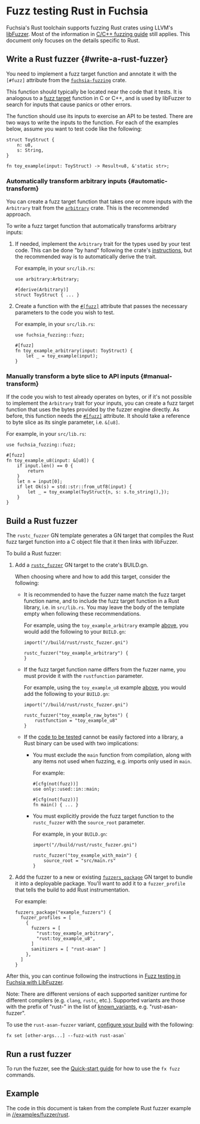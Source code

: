 # Fuzz testing Rust in Fuchsia

Fuchsia's Rust toolchain supports fuzzing Rust crates using LLVM's [libFuzzer].
Most of the information in [C/C++ fuzzing guide](libfuzzer.md) still applies.
This document only focuses on the details specific to Rust.

## Write a Rust fuzzer {#write-a-rust-fuzzer}

You need to implement a fuzz target function and annotate it with the `[#fuzz]`
attribute from the [`fuchsia-fuzzing`][fuchsia-fuzzing] crate.

This function should typically be located near the code that it tests. It is
analogous to a [fuzz target] function in C or C++, and is used by libFuzzer to
search for inputs that cause panics or other errors.

The function should use its inputs to exercise an API to be tested. There are
two ways to write the inputs to the function. For each of the examples below,
assume you want to test code like the following:
```
struct ToyStruct {
    n: u8,
    s: String,
}

fn toy_example(input: ToyStruct) -> Result<u8, &'static str>;
```

### Automatically transform arbitrary inputs {#automatic-transform}

You can create a fuzz target function that takes one or more inputs with the
`Arbitrary` trait from the [`arbitrary`][arbitrary] crate. This is the
recommended approach.

To write a fuzz target function that automatically transforms arbitrary inputs:
1. If needed, implement the `Arbitrary` trait for the types used by your
   test code. This can be done "by hand" following the crate's
   [instructions][arbitrary], but the recommended way is to automatically derive the trait.

   For example, in your `src/lib.rs`:
   ```
   use arbitrary:Arbitrary;

   #[derive(Arbitrary)]
   struct ToyStruct { ... }
   ```

1. Create a function with the [`#[fuzz]`][fuchsia-fuzzing] attribute that passes
   the necessary parameters to the code you wish to test.

   For example, in your `src/lib.rs`:
   ```
   use fuchsia_fuzzing::fuzz;

   #[fuzz]
   fn toy_example_arbitrary(input: ToyStruct) {
       let _ = toy_example(input);
   }
   ```

### Manually transform a byte slice to API inputs {#manual-transform}

If the code you wish to test already operates on bytes, or if it's not possible
to implement the `Arbitrary` trait for your inputs, you can create a fuzz target
function that uses the bytes provided by the fuzzer engine directly. As before,
this function needs the [`#[fuzz]`][fuchsia-fuzzing] attribute. It should take a
reference to byte slice as its single parameter, i.e. `&[u8]`.

For example, in your `src/lib.rs`:
```
use fuchsia_fuzzing::fuzz;

#[fuzz]
fn toy_example_u8(input: &[u8]) {
    if input.len() == 0 {
        return
    }
    let n = input[0];
    if let Ok(s) = std::str::from_utf8(input) {
        let _ = toy_example(ToyStruct{n, s: s.to_string(),});
    }
}
```

## Build a Rust fuzzer

The `rustc_fuzzer` GN template generates a GN target that compiles the Rust fuzz
target function into a C object file that it then links with libFuzzer.

To build a Rust fuzzer:
1. Add a [`rustc_fuzzer`][rustc_fuzzer] GN target to the crate's BUILD.gn.

   When choosing where and how to add this target, consider the following:
   * It is recommended to have the fuzzer name match the fuzz target function
     name, and to include the fuzz target function in a Rust library, i.e. in
     `src/lib.rs`. You may leave the body of the template empty when following
     these recommendations.

     For example, using the `toy_example_arbitrary` example
     [above](#automatic-transform), you would add the following to your
     `BUILD.gn`:
     ```
     import("//build/rust/rustc_fuzzer.gni")

     rustc_fuzzer("toy_example_arbitrary") {
     }
     ```

   * If the fuzz target function name differs from the fuzzer name, you must
     provide it with the `rustfunction` parameter.

     For example, using the `toy_example_u8` example [above](#manual-transform),
     you would add the following to your `BUILD.gn`:
     ```
     import("//build/rust/rustc_fuzzer.gni")

     rustc_fuzzer("toy_example_raw_bytes") {
         rustfunction = "toy_example_u8"
     }
     ```

   * If the [code to be tested](#write-a-rust-fuzzer) cannot be easily factored
     into a library, a Rust binary can be used with two implications:
     * You must exclude the `main` function from compilation, along with any
       items not used when fuzzing, e.g. imports only used in `main`.

       For example:
       ```
       #[cfg(not(fuzz))]
       use only::used::in::main;

       #[cfg(not(fuzz))]
       fn main() { ... }
       ```

     * You must explicitly provide the fuzz target function to the
       `rustc_fuzzer` with the `source_root` parameter.

       For example, in your `BUILD.gn`:
       ```
       import("//build/rust/rustc_fuzzer.gni")

       rustc_fuzzer("toy_example_with_main") {
           source_root = "src/main.rs"
       }
       ```

1. Add the fuzzer to a new or existing [`fuzzers_package`][fuzzers_package] GN
   target to bundle it into a deployable package. You'll want to add it to a
   `fuzzer_profile` that tells the build to add Rust instrumentation.

   For example:
   ```
   fuzzers_package("example_fuzzers") {
     fuzzer_profiles = [
       {
         fuzzers = [
           "rust:toy_example_arbitrary",
           "rust:toy_example_u8",
         ]
         sanitizers = [ "rust-asan" ]
       },
     ]
   }
   ```

After this, you can continue following the instructions in
[Fuzz testing in Fuchsia with LibFuzzer](libfuzzer.md).


Note: There are different versions of each supported sanitizer runtime for
different compilers (e.g. `clang`, `rustc`, etc.). Supported variants are
those with the prefix of "rust-" in the list of [known_variants], e.g.
"rust-asan-fuzzer".

To use the `rust-asan-fuzzer` variant, [configure your build][fx_set] with the
following:
```
fx set [other-args...] --fuzz-with rust-asan`
```

## Run a rust fuzzer

To run the fuzzer, see the [Quick-start guide] for how to use the `fx fuzz`
commands.

## Example

The code in this document is taken from the complete Rust fuzzer example in
[//examples/fuzzer/rust](/examples/fuzzer/rust).

[addresssanitizer]: https://clang.llvm.org/docs/AddressSanitizer.html
[arbitrary]: https://docs.rs/arbitrary/0.4.0/arbitrary
[fuchsia-fuzzing]: /src/lib/fuzzing/rust/src/lib.rs
[fuzz target]: https://llvm.org/docs/LibFuzzer.html#fuzz-target
[fuzzers_package]: libfuzzer.md#the-fuzzers-package-gn-template
[fx_set]: /docs/development/build/fx.md#configure-a-build
[libFuzzer]: https://llvm.org/docs/LibFuzzer.html
[known_variants]: /docs/gen/build_arguments.md#known_variants
[rustc_fuzzer]: /build/rust/rustc_fuzzer.gni
[quick-start guide]: libfuzzer.md#quick-start-guide

